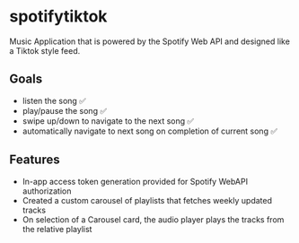# spotifytiktok

Music Application that is powered by the Spotify Web API and designed like a Tiktok style feed.





## Goals
- listen the song ✅
- play/pause the song ✅
- swipe up/down to navigate to the next song ✅
- automatically navigate to next song on completion of current song ✅

## Features
- In-app access token generation provided for Spotify WebAPI authorization
- Created a custom carousel of playlists that fetches weekly updated tracks
- On selection of a Carousel card, the audio player plays the tracks from the relative playlist
